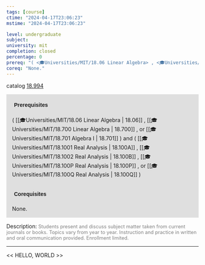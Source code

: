 ```yaml
---
tags: [course]
ctime: "2024-04-17T23:06:23"
mstime: "2024-04-17T23:06:23"

level: undergraduate
subject: 
university: mit
completion: closed
percentage: 0
prereq: "( <🎓Universities/MIT/18.06 Linear Algebra> , <🎓Universities/MIT/18.700 Linear Algebra> , or <🎓Universities/MIT/18.701 Algebra I> ) and ( <🎓Universities/MIT/18.1001 Real Analysis> , <🎓Universities/MIT/18.1002 Real Analysis> , <🎓Universities/MIT/18.100P Real Analysis> , or <🎓Universities/MIT/18.100Q Real Analysis> )"
coreq: "None."
---
```


catalog [18.994](http://student.mit.edu/catalog/m18b.html#18.994)

<span style="display: block; padding: 15px; background-color: rgb(100, 100, 100, 0.2);"><font id="m_prereq1811_0" style="display: block; font-family: Arial, sans-serif; font-weight: bold; padding: 5px">Prerequisites</font><br><span id="prereq1811_0">( [[🎓Universities/MIT/18.06 Linear Algebra | 18.06]] , [[🎓Universities/MIT/18.700 Linear Algebra | 18.700]] , or [[🎓Universities/MIT/18.701 Algebra I | 18.701]] ) and ( [[🎓Universities/MIT/18.1001 Real Analysis | 18.100A]] , [[🎓Universities/MIT/18.1002 Real Analysis | 18.100B]] , [[🎓Universities/MIT/18.100P Real Analysis | 18.100P]] , or [[🎓Universities/MIT/18.100Q Real Analysis | 18.100Q]] )</span></span>
<span style="display: block; padding: 15px; background-color: rgb(100, 100, 100, 0.2);"><font id="m_coreq1811_0" style="display: block; font-family: Arial, sans-serif; font-weight: bold; padding: 5px">Corequisites</font><br><span id="coreq1811_0">None.</span></span>

<font style="">Description:</font>
<font style="color: grey; font-size: 0.8rem;">Students present and discuss subject matter taken from current journals or books. Topics vary from year to year. Instruction and practice in written and oral communication provided. Enrollment limited.</font>



---

<< HELLO, WORLD >>
